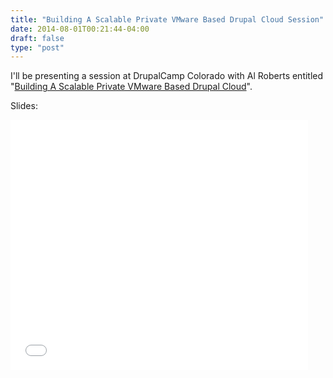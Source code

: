 ```yaml
---
title: "Building A Scalable Private VMware Based Drupal Cloud Session"
date: 2014-08-01T00:21:44-04:00
draft: false
type: "post"
---
```


I'll be presenting a session at DrupalCamp Colorado with Al Roberts entitled "[Building A Scalable Private VMware Based Drupal Cloud](https://2014.drupalcampcolorado.org/session/building-scalable-private-vmware-based-drupal-cloud)".

Slides:

<iframe src="//www.slideshare.net/slideshow/embed_code/37591827" width="476" height="400" frameborder="0" marginwidth="0" marginheight="0" scrolling="no"></iframe>